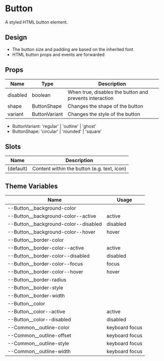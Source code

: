 # Button

A styled HTML button element.

<script>
    import ButtonExample from './ButtonExample.svelte';
</script>

<ButtonExample />

## Design

- The button size and padding are based on the inherited font
- HTML button props and events are forwarded

## Props

| Name     | Type          | Description                                             |
| -------- | ------------- | ------------------------------------------------------- |
| disabled | boolean       | When true, disables the button and prevents interaction |
| shape    | ButtonShape   | Changes the shape of the button                         |
| variant  | ButtonVariant | Changes the style of the button                         |

- ButtonVariant: 'regular' | 'outline' | 'ghost'
- ButtonShape: 'circular' | 'rounded' | 'square'

## Slots

| Name      | Description                                 |
| --------- | ------------------------------------------- |
| (default) | Content within the button (e.g. text, icon) |

## Theme Variables

| Name                                   | Usage          |
| -------------------------------------- | -------------- |
| --Button\_\_background-color           |                |
| --Button\_\_background-color--active   | active         |
| --Button\_\_background-color--disabled | disabled       |
| --Button\_\_background-color--hover    | hover          |
| --Button\_\_border-color               |                |
| --Button\_\_border-color--active       | active         |
| --Button\_\_border-color--disabled     | disabled       |
| --Button\_\_border-color--focus        | focus          |
| --Button\_\_border-color--hover        | hover          |
| --Button\_\_border-radius              |                |
| --Button\_\_border-style               |                |
| --Button\_\_border-width               |                |
| --Button\_\_color                      |                |
| --Button\_\_color--active              | active         |
| --Button\_\_color--disabled            | disabled       |
| --Common\_\_outline-color              | keyboard focus |
| --Common\_\_outline-offset             | keyboard focus |
| --Common\_\_outline-style              | keyboard focus |
| --Common\_\_outline-width              | keyboard focus |
